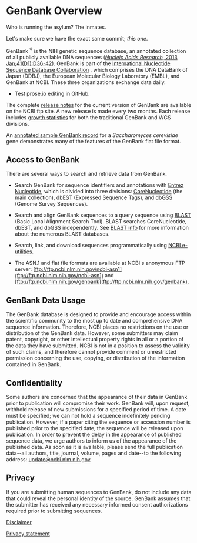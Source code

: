 # GenBank Overview

<div id="hook"/><!-- LEAVE THIS ALONE -->

Who is running the asylum? The inmates.

Let's make sure we have the exact same commit; *this one*.

GenBank <sup>®</sup> is the NIH genetic sequence database, an
annotated collection of all publicly available DNA sequences
([_Nucleic Acids Research_, 2013
Jan;41(D1):D36-42](/pubmed/23193287)). GenBank is part of the
[International Nucleotide Sequence Database
Collaboration](/genbank/collab) , which comprises the DNA DataBank of
Japan (DDBJ), the European Molecular Biology Laboratory (EMBL), and
GenBank at NCBI. These three organizations exchange data daily.

* Test prose.io editing in GitHub.

The complete [release notes](ftp://ftp.ncbi.nih.gov/genbank/gbrel.txt)
for the current version of GenBank are available on the NCBI ftp site.
A new release is made every two months. Each release includes [growth
statistics](/genbank/statistics) for both the traditional GenBank and
WGS divisions.

An [annotated sample GenBank record](/genbank/samplerecord/) for a
_Saccharomyces cerevisiae_ gene demonstrates many of the features of
the GenBank flat file format.


## Access to GenBank

There are several ways to search and retrieve data from GenBank.

* Search GenBank for sequence identifiers and annotations with [Entrez 
  Nucleotide](/nucleotide/), which is divided into three divisions: 
  [CoreNucleotide](/nuccore/) (the main collection), [dbEST](/nucest/) 
  (Expressed Sequence Tags), and [dbGSS](/nucgss/) (Genome Survey 
  Sequences).

* Search and align GenBank sequences to a query sequence using 
  [BLAST](/blast) (Basic Local Alignment Search Tool). BLAST searches 
  CoreNucleotide, dbEST, and dbGSS independently. See [BLAST 
  info](/blast/producttable.shtml) for more information about the 
  numerous BLAST databases.

* Search, link, and download sequences programmatically using [NCBI 
  e-utilities](/books/NBK25501/).

* The ASN.1 and flat file formats are available at NCBI's anonymous 
  FTP server: 
  [ftp://ftp.ncbi.nlm.nih.gov/ncbi-asn1](ftp://ftp.ncbi.nlm.nih.gov/ncbi-asn1) 
  and 
  [ftp://ftp.ncbi.nlm.nih.gov/genbank](ftp://ftp.ncbi.nlm.nih.gov/genbank).

## GenBank Data Usage

The GenBank database is designed to provide and encourage access
within the scientific community to the most up to date and
comprehensive DNA sequence information. Therefore, NCBI places no
restrictions on the use or distribution of the GenBank data. However,
some submitters may claim patent, copyright, or other intellectual
property rights in all or a portion of the data they have submitted.
NCBI is not in a position to assess the validity of such claims, and
therefore cannot provide comment or unrestricted permission concerning
the use, copying, or distribution of the information contained in
GenBank.

## Confidentiality

Some authors are concerned that the appearance of their data in
GenBank prior to publication will compromise their work. GenBank will,
upon request, withhold release of new submissions for a specified
period of time. A date must be specified; we can not hold a sequence
indefinitely pending publication. However, if a paper citing the
sequence or accession number is published prior to the specified date,
the sequence will be released upon publication. In order to prevent
the delay in the appearance of published sequence data, we urge
authors to inform us of the appearance of the published data. As soon
as it is available, please send the full publication data--all
authors, title, journal, volume, pages and date--to the following
address: [update@ncbi.nlm.nih.gov](mailto:update@ncbi.nlm.nih.gov)

## Privacy

If you are submitting human sequences to GenBank, do not include any
data that could reveal the personal identity of the source. GenBank
assumes that the submitter has received any necessary informed consent
authorizations required prior to submitting sequences.

[Disclaimer](/About/disclaimer.html)

[Privacy statement](http://www.nlm.nih.gov/privacy.html)
